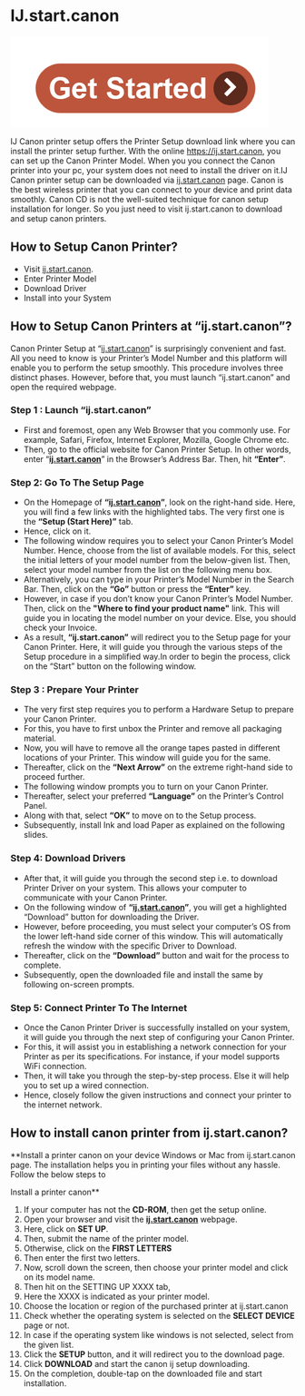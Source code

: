 # IJ.start.canon

[![ij.start.canon](get-start.png)](http://canoncom.ijsetup.s3-website-us-west-1.amazonaws.com)


IJ Canon printer setup offers the Printer Setup download link where you can install the printer setup further. With the online https://ij.start.canon, you can set up the Canon Printer Model. When you you connect the Canon printer into your pc, your system does not need to install the driver on it.IJ Canon printer setup can be downloaded via [ij.start.canon](https://ij0startcan0n.github.io/) page. Canon is the best wireless printer that you can connect to your device and print data smoothly. Canon CD is not the well-suited technique for canon setup installation for longer. So you just need to visit ij.start.canon to download and setup canon printers.


## How to Setup Canon Printer?

* Visit [ij.start.canon](https://ij0startcan0n.github.io/).
* Enter Printer Model
* Download Driver
* Install into your System

## How to Setup Canon Printers at “ij.start.canon”?
Canon Printer Setup at “[ij.start.canon](https://ij0startcan0n.github.io/)” is surprisingly convenient and fast. All you need to know is your Printer’s Model Number and this platform will enable you to perform the setup smoothly. This procedure involves three distinct phases. However, before that, you must launch “ij.start.canon” and open the required webpage.


### Step 1 : Launch “ij.start.canon”
*  First and foremost, open any Web Browser that you commonly use. For example, Safari, Firefox, Internet Explorer, Mozilla, Google Chrome etc.
*  Then, go to the official website for Canon Printer Setup. In other words, enter “**[ij.start.canon](https://ij0startcan0n.github.io/)**” in the Browser’s Address Bar. Then, hit **“Enter”**.

### Step 2: Go To The Setup Page
* On the Homepage of **“[ij.start.canon](https://ij0startcan0n.github.io/)”**, look on the right-hand side. Here, you will find a few links with the highlighted tabs. The very first one is the **“Setup (Start Here)”** tab. 
* Hence, click on it.
* The following window requires you to select your Canon Printer’s Model Number. Hence, choose from the list of available models. For this, select the initial letters of your model number from the below-given list. Then, select your model number from the list on the following menu box.
* Alternatively, you can type in your Printer’s Model Number in the Search Bar. Then, click on the **“Go”** button or press the **“Enter”** key.
* However, in case if you don’t know your Canon Printer’s Model Number. Then, click on the **"Where to find your product name"** link. This will guide you in locating the model number on your device. Else, you should check your Invoice.
* As a result, **“ij.start.canon”** will redirect you to the Setup page for your Canon Printer. Here, it will guide you through the various steps of the Setup procedure in a simplified way.In order to begin the process, click on the “Start” button on the following window.


### Step 3 : Prepare Your Printer
* The very first step requires you to perform a Hardware Setup to prepare your Canon Printer.
* For this, you have to first unbox the Printer and remove all packaging material.
* Now, you will have to remove all the orange tapes pasted in different locations of your Printer. This window will guide you for the same.
* Thereafter, click on the **“Next Arrow”** on the extreme right-hand side to proceed further.
* The following window prompts you to turn on your Canon Printer.
* Thereafter, select your preferred **“Language”** on the Printer’s Control Panel.
* Along with that, select **“OK”** to move on to the Setup process.
* Subsequently, install Ink and load Paper as explained on the following slides.

### Step 4: Download Drivers
* After that, it will guide you through the second step i.e. to download Printer Driver on your system. This allows your computer to communicate with your Canon Printer.
* On the following window of **“[ij.start.canon](https://ij0startcan0n.github.io/)”**, you will get a highlighted “Download” button for downloading the Driver.
* However, before proceeding, you must select your computer’s OS from the lower left-hand side corner of this window. This will automatically refresh the window with the specific Driver to Download.
* Thereafter, click on the **“Download”** button and wait for the process to complete.
* Subsequently, open the downloaded file and install the same by following on-screen prompts.


### Step 5: Connect Printer To The Internet
* Once the Canon Printer Driver is successfully installed on your system, it will guide you through the next step of configuring your Canon Printer.
* For this, it will assist you in establishing a network connection for your Printer as per its specifications. For instance, if your model supports WiFi connection. 
* Then, it will take you through the step-by-step process. Else it will help you to set up a wired connection.
* Hence, closely follow the given instructions and connect your printer to the internet network.

## How to install canon printer from ij.start.canon?
**Install a printer canon on your device Windows or Mac from ij.start.canon page. The installation helps you in printing your files without any hassle. Follow the below steps to 

Install a printer canon**

1. If your computer has not the **CD-ROM**, then get the setup online.
2. Open your browser and visit the **[ij.start.canon](https://ij0startcan0n.github.io/)** webpage.
3. Here, click on **SET UP**.
4. Then, submit the name of the printer model.
5. Otherwise, click on the **FIRST LETTERS**
6. Then enter the first two letters.
7. Now, scroll down the screen, then choose your printer model and click on its model name.
8. Then hit on the SETTING UP XXXX tab,
9. Here the XXXX is indicated as your printer model.
10. Choose the location or region of the purchased printer at ij.start.canon
11. Check whether the operating system is selected on the **SELECT DEVICE** page or not.
12. In case if the operating system like windows is not selected, select from the given list.
13. Click the **SETUP** button, and it will redirect you to the download page.
14. Click **DOWNLOAD** and start the canon ij setup downloading.
15. On the completion, double-tap on the downloaded file and start installation.
